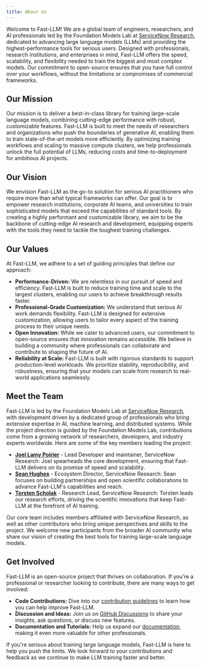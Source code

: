 ```yaml
---
title: About Us
---
```


Welcome to Fast-LLM! We are a global team of engineers, researchers, and AI professionals led by the Foundation Models Lab at [ServiceNow Research](https://www.servicenow.com/research/), dedicated to advancing large language models (LLMs) and providing the highest-performance tools for serious users. Designed with professionals, research institutions, and enterprises in mind, Fast-LLM offers the speed, scalability, and flexibility needed to train the biggest and most complex models. Our commitment to open-source ensures that you have full control over your workflows, without the limitations or compromises of commercial frameworks.

## Our Mission

Our mission is to deliver a best-in-class library for training large-scale language models, combining cutting-edge performance with robust, customizable features. Fast-LLM is built to meet the needs of researchers and organizations who push the boundaries of generative AI, enabling them to train state-of-the-art models more efficiently. By optimizing training workflows and scaling to massive compute clusters, we help professionals unlock the full potential of LLMs, reducing costs and time-to-deployment for ambitious AI projects.

## Our Vision

We envision Fast-LLM as the go-to solution for serious AI practitioners who require more than what typical frameworks can offer. Our goal is to empower research institutions, corporate AI teams, and universities to train sophisticated models that exceed the capabilities of standard tools. By creating a highly performant and customizable library, we aim to be the backbone of cutting-edge AI research and development, equipping experts with the tools they need to tackle the toughest training challenges.

## Our Values

At Fast-LLM, we adhere to a set of guiding principles that define our approach:

- **Performance-Driven:** We are relentless in our pursuit of speed and efficiency. Fast-LLM is built to reduce training time and scale to the largest clusters, enabling our users to achieve breakthrough results faster.
- **Professional-Grade Customization:** We understand that serious AI work demands flexibility. Fast-LLM is designed for extensive customization, allowing users to tailor every aspect of the training process to their unique needs.
- **Open Innovation:** While we cater to advanced users, our commitment to open-source ensures that innovation remains accessible. We believe in building a community where professionals can collaborate and contribute to shaping the future of AI.
- **Reliability at Scale:** Fast-LLM is built with rigorous standards to support production-level workloads. We prioritize stability, reproducibility, and robustness, ensuring that your models can scale from research to real-world applications seamlessly.

## Meet the Team

Fast-LLM is led by the Foundation Models Lab at [ServiceNow Research](https://www.servicenow.com/research/), with development driven by a dedicated group of professionals who bring extensive expertise in AI, machine learning, and distributed systems. While the project direction is guided by the Foundation Models Lab, contributions come from a growing network of researchers, developers, and industry experts worldwide. Here are some of the key members leading the project:

- [**Joel Lamy Poirier**](https://www.servicenow.com/research/author/joel-lamy-poirier.html) - Lead Developer and maintainer, ServiceNow Research: Joel spearheads the core development, ensuring that Fast-LLM delivers on its promise of speed and scalability.
- [**Sean Hughes**](https://www.servicenow.com/research/author/sean-hughes.html) - Ecosystem Director, ServiceNow Research: Sean focuses on building partnerships and open scientific collaborations to advance Fast-LLM's capabilities and reach.
- [**Torsten Scholak**](https://www.servicenow.com/research/author/torsten-scholak.html) - Research Lead, ServiceNow Research: Torsten leads our research efforts, driving the scientific innovations that keep Fast-LLM at the forefront of AI training.

Our core team includes members affiliated with ServiceNow Research, as well as other contributors who bring unique perspectives and skills to the project. We welcome new participants from the broader AI community who share our vision of creating the best tools for training large-scale language models.

## Get Involved

Fast-LLM is an open-source project that thrives on collaboration. If you're a professional or researcher looking to contribute, there are many ways to get involved:

- **Code Contributions:** Dive into our [contribution guidelines](https://github.com/ServiceNow/Fast-LLM/blob/main/CONTRIBUTING.md) to learn how you can help improve Fast-LLM.
- **Discussion and Ideas:** Join us on [GitHub Discussions](https://github.com/ServiceNow/Fast-LLM/discussions) to share your insights, ask questions, or discuss new features.
- **Documentation and Tutorials:** Help us expand our [documentation](https://servicenow.github.io/Fast-LLM/), making it even more valuable for other professionals.

If you're serious about training large language models, Fast-LLM is here to help you push the limits. We look forward to your contributions and feedback as we continue to make LLM training faster and better.

